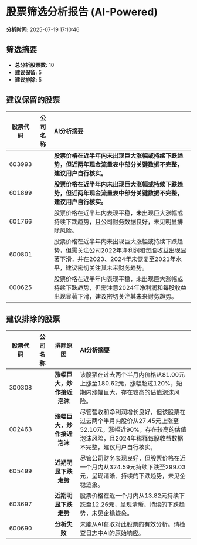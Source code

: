 # 股票筛选分析报告 (AI-Powered)

**分析时间:** 2025-07-19 17:10:46

## 筛选摘要

- **总分析股票数:** 10
- **建议保留:** 5
- **建议排除:** 5

## 建议保留的股票

| 股票代码 | 公司名称 | AI分析摘要 |
|:---:|:---:|:---|
| 603993 |  | **股票价格在近半年内未出现巨大涨幅或持续下跌趋势，但近两年现金流量表中部分关键数据不完整，建议用户自行核实。** |
| 601899 |  | **股票价格在近半年内未出现巨大涨幅或持续下跌趋势，但近两年现金流量表中部分关键数据不完整，建议用户自行核实。** |
| 601766 |  | 股票价格在近半年内表现平稳，未出现巨大涨幅或持续下跌趋势，且公司财务数据良好，未见明显排除风险。 |
| 600801 |  | 股票价格在近半年内未出现巨大涨幅或持续下跌趋势，但需关注公司2022年净利润和每股收益出现显著下滑，并在2023、2024年未恢复至2021年水平，建议密切关注其未来财务趋势。 |
| 000625 |  | 股票价格在近半年内表现平稳，未出现巨大涨幅或持续下跌趋势，但需注意2024年净利润和每股收益出现显著下滑，建议密切关注其未来财务趋势。 |

## 建议排除的股票

| 股票代码 | 公司名称 | 排除原因 | AI分析摘要 |
|:---:|:---:|:---:|:---|
| 300308 |  | **涨幅巨大，炒作接近泡沫** | 该股票在过去两个半月内价格从81.00元上涨至180.62元，涨幅超过120%，短期内涨幅巨大，存在较高的估值泡沫风险。 |
| 002463 |  | **涨幅巨大，炒作接近泡沫** | 尽管营收和净利润增长良好，但该股票在过去两个半月内股价从27.45元上涨至52.10元，涨幅近90%，存在较高的估值泡沫风险，且2024年稀释每股收益数据不完整，建议用户自行核实。 |
| 605499 |  | **近期明显下跌走势** | 尽管公司财务表现良好，但股票价格在近一个月内从324.59元持续下跌至299.03元，呈现清晰、持续的下跌趋势，未见企稳迹象。 |
| 603697 |  | **近期明显下跌走势** | 股票价格在近一个月内从13.82元持续下跌至12.26元，呈现清晰、持续的下跌趋势，未见企稳迹象。 |
| 600690 |  | **分析失败** | 未能从AI获取对此股票的有效分析。请检查日志中AI的原始响应。 |
